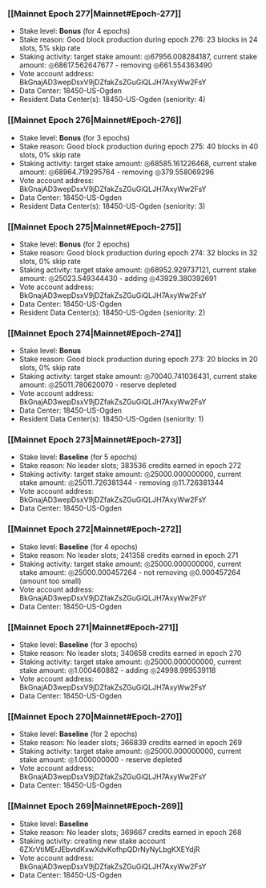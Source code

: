 ### [[Mainnet Epoch 277|Mainnet#Epoch-277]]
* Stake level: **Bonus** (for 4 epochs)
* Stake reason: Good block production during epoch 276: 23 blocks in 24 slots, 5% skip rate
* Staking activity: target stake amount: ◎67956.008284187, current stake amount: ◎68617.562647677 - removing ◎661.554363490
* Vote account address: BkGnajAD3wepDsxV9jDZfakZsZGuGiQLJH7AxyWw2FsY
* Data Center: 18450-US-Ogden
* Resident Data Center(s): 18450-US-Ogden (seniority: 4)
### [[Mainnet Epoch 276|Mainnet#Epoch-276]]
* Stake level: **Bonus** (for 3 epochs)
* Stake reason: Good block production during epoch 275: 40 blocks in 40 slots, 0% skip rate
* Staking activity: target stake amount: ◎68585.161226468, current stake amount: ◎68964.719295764 - removing ◎379.558069296
* Vote account address: BkGnajAD3wepDsxV9jDZfakZsZGuGiQLJH7AxyWw2FsY
* Data Center: 18450-US-Ogden
* Resident Data Center(s): 18450-US-Ogden (seniority: 3)
### [[Mainnet Epoch 275|Mainnet#Epoch-275]]
* Stake level: **Bonus** (for 2 epochs)
* Stake reason: Good block production during epoch 274: 32 blocks in 32 slots, 0% skip rate
* Staking activity: target stake amount: ◎68952.929737121, current stake amount: ◎25023.549344430 - adding ◎43929.380392691
* Vote account address: BkGnajAD3wepDsxV9jDZfakZsZGuGiQLJH7AxyWw2FsY
* Data Center: 18450-US-Ogden
* Resident Data Center(s): 18450-US-Ogden (seniority: 2)
### [[Mainnet Epoch 274|Mainnet#Epoch-274]]
* Stake level: **Bonus**
* Stake reason: Good block production during epoch 273: 20 blocks in 20 slots, 0% skip rate
* Staking activity: target stake amount: ◎70040.741036431, current stake amount: ◎25011.780620070 - reserve depleted
* Vote account address: BkGnajAD3wepDsxV9jDZfakZsZGuGiQLJH7AxyWw2FsY
* Data Center: 18450-US-Ogden
* Resident Data Center(s): 18450-US-Ogden (seniority: 1)
### [[Mainnet Epoch 273|Mainnet#Epoch-273]]
* Stake level: **Baseline** (for 5 epochs)
* Stake reason: No leader slots; 383536 credits earned in epoch 272
* Staking activity: target stake amount: ◎25000.000000000, current stake amount: ◎25011.726381344 - removing ◎11.726381344
* Vote account address: BkGnajAD3wepDsxV9jDZfakZsZGuGiQLJH7AxyWw2FsY
* Data Center: 18450-US-Ogden
### [[Mainnet Epoch 272|Mainnet#Epoch-272]]
* Stake level: **Baseline** (for 4 epochs)
* Stake reason: No leader slots; 241358 credits earned in epoch 271
* Staking activity: target stake amount: ◎25000.000000000, current stake amount: ◎25000.000457264 - not removing ◎0.000457264 (amount too small)
* Vote account address: BkGnajAD3wepDsxV9jDZfakZsZGuGiQLJH7AxyWw2FsY
* Data Center: 18450-US-Ogden
### [[Mainnet Epoch 271|Mainnet#Epoch-271]]
* Stake level: **Baseline** (for 3 epochs)
* Stake reason: No leader slots; 340658 credits earned in epoch 270
* Staking activity: target stake amount: ◎25000.000000000, current stake amount: ◎1.000460882 - adding ◎24998.999539118
* Vote account address: BkGnajAD3wepDsxV9jDZfakZsZGuGiQLJH7AxyWw2FsY
* Data Center: 18450-US-Ogden
### [[Mainnet Epoch 270|Mainnet#Epoch-270]]
* Stake level: **Baseline** (for 2 epochs)
* Stake reason: No leader slots; 366839 credits earned in epoch 269
* Staking activity: target stake amount: ◎25000.000000000, current stake amount: ◎1.000000000 - reserve depleted
* Vote account address: BkGnajAD3wepDsxV9jDZfakZsZGuGiQLJH7AxyWw2FsY
* Data Center: 18450-US-Ogden
### [[Mainnet Epoch 269|Mainnet#Epoch-269]]
* Stake level: **Baseline**
* Stake reason: No leader slots; 369667 credits earned in epoch 268
* Staking activity: creating new stake account 6ZXrVtiMErJEbvtdKxwXdvKofhpQDrNyNyLbgKXEYdjR
* Vote account address: BkGnajAD3wepDsxV9jDZfakZsZGuGiQLJH7AxyWw2FsY
* Data Center: 18450-US-Ogden